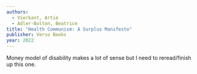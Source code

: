 ```yaml
---
authors:
  - Vierkant, Artie
  - Adler-Bolton, Beatrice
title: "Health Communism: A Surplus Manifesto"
publisher: Verso Books
year: 2022
---
```


Money model of disability makes a lot of sense but I need to
reread/finish up this one.
